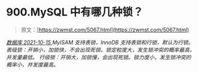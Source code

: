 <!--yml
category: 未分类
date: 0001-01-01 00:00:00
-->

# 900.MySQL 中有哪几种锁？

> 原文：[https://zwmst.com/5067.html](https://zwmst.com/5067.html)

   [ *数据库* ](https://zwmst.com/%e6%95%b0%e6%8d%ae%e5%ba%93)*[ <time datetime="2021-10-16T02:38:09+08:00"> 2021-10-15 </time> ](https://zwmst.com/5067.html)  MyISAM 支持表锁，InnoDB 支持表锁和行锁，默认为行锁。
表级锁：开销小，加锁快，不会出现死锁。锁定粒度大，发生锁冲突的概率最高，并发量最低。
行级锁：开销大，加锁慢，会出现死锁。锁力度小，发生锁冲突的概率小，并发度最高。*